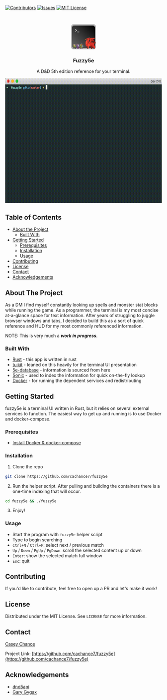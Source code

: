 [![Contributors][contributors-shield]][contributors-url]
[![Issues][issues-shield]][issues-url]
[![MIT License][license-shield]][license-url]



<br />
<p align="center">
  <a href="https://github.com/cachance7/fuzzy5e">
    <img src="logo.png" alt="Logo" width="80" height="80">
  </a>

  <h3 align="center">Fuzzy5e</h3>

  <p align="center">
    A D&D 5th edition reference for your terminal.
  </p>
</p>

<p align="center">
<img src="fuzzy5e.gif" height="400" width="600"/>
</p>

<!-- TABLE OF CONTENTS -->
## Table of Contents

* [About the Project](#about-the-project)
  * [Built With](#built-with)
* [Getting Started](#getting-started)
  * [Prerequisites](#prerequisites)
  * [Installation](#installation)
  * [Usage](#usage)
* [Contributing](#contributing)
* [License](#license)
* [Contact](#contact)
* [Acknowledgements](#acknowledgements)



<!-- ABOUT THE PROJECT -->
## About The Project

As a DM I find myself constantly looking up spells and monster stat blocks while running the game. As a programmer, the terminal is my most concise at-a-glance space for text information. After years of struggling to juggle browser windows and tabs, I decided to build this as a sort of quick reference and HUD for my most commonly referenced information.

NOTE: This is very much a **_work in progress_**.

### Built With

* [Rust](https://www.rust-lang.org/) - this app is written in rust
* [tuikit](https://github.com/lotabout/tuikit) - leaned on this heavily for the terminal UI presentation
* [5e-database](https://github.com/bagelbits/5e-database) - information is sourced from here
* [Sonic](https://github.com/valeriansaliou/sonic) - used to index the information for quick on-the-fly lookup
* [Docker](https://www.docker.com/) - for running the dependent services and redistributing


<!-- GETTING STARTED -->
## Getting Started

fuzzy5e is a terminal UI written in Rust, but it relies on several external services to function. The easiest way to get up and running is to use Docker and docker-compose.

### Prerequisites

- [Install Docker & docker-compose](https://docs.docker.com/get-docker/)


### Installation

1. Clone the repo
```sh
git clone https://github.com/cachance7/fuzzy5e
```
2. Run the helper script. After pulling and building the containers there is a one-time indexing that will occur.
```sh
cd fuzzy5e && ./fuzzy5e
```
3. Enjoy!


### Usage

- Start the program with `fuzzy5e` helper script
- Type to begin searching
- `Ctrl+N` / `Ctrl+P`: select next / previous match
- `Up` / `Down` / `PgUp` / `PgDown`: scroll the selected content up or down
- `Enter`: show the selected match full window
- `Esc`: quit

<!-- CONTRIBUTING -->
## Contributing

If you'd like to contribute, feel free to open up a PR and let's make it work!



<!-- LICENSE -->
## License

Distributed under the MIT License. See `LICENSE` for more information.



<!-- CONTACT -->
## Contact

[Casey Chance](mailto:casey@chance.email?subject=fuzzy5e)

Project Link: [https://github.com/cachance7/fuzzy5e](https://github.com/cachance7/fuzzy5e)


## Acknowledgements
* [dnd5api](http://dnd5eapi.co/)
* [Gary Gygax](https://en.wikipedia.org/wiki/Gary_Gygax)


<!-- MARKDOWN LINKS & IMAGES -->
<!-- https://www.markdownguide.org/basic-syntax/#reference-style-links -->
[contributors-shield]: https://img.shields.io/github/contributors/cachance7/fuzzy5e.svg?style=flat-square
[contributors-url]: https://github.com/cachance7/fuzzy5e/graphs/contributors
[forks-shield]: https://img.shields.io/github/forks/cachance7/fuzzy5e.svg?style=flat-square
[forks-url]: https://github.com/cachance7/fuzzy5e/network/members
[stars-shield]: https://img.shields.io/github/stars/cachance7/fuzzy5e.svg?style=flat-square
[stars-url]: https://github.com/cachance7/fuzzy5e/stargazers
[issues-shield]: https://img.shields.io/github/issues/cachance7/fuzzy5e.svg?style=flat-square
[issues-url]: https://github.com/cachance7/fuzzy5e/issues
[license-shield]: https://img.shields.io/github/license/cachance7/fuzzy5e.svg?style=flat-square
[license-url]: https://github.com/cachance7/fuzzy5e/blob/master/LICENSE.txt
[linkedin-shield]: https://img.shields.io/badge/-LinkedIn-black.svg?style=flat-square&logo=linkedin&colorB=555
[linkedin-url]: https://linkedin.com/in/casey-chance-9ba0b6a
[product-screenshot]: images/screenshot.png
